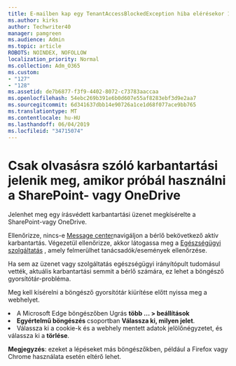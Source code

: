 ```yaml
---
title: E-mailben kap egy TenantAccessBlockedException hiba elérésekor 127?
ms.author: kirks
author: Techwriter40
manager: pamgreen
ms.audience: Admin
ms.topic: article
ROBOTS: NOINDEX, NOFOLLOW
localization_priority: Normal
ms.collection: Adm_O365
ms.custom:
- "127"
- "128"
ms.assetid: de7b6877-f3f9-4402-8072-c73783aaccaa
ms.openlocfilehash: 54ebc269b391e6b0d607e55af8283ebf3d9e2aa7
ms.sourcegitcommit: 6d341637dbb14e90726a1ce1d68f077ace9bb765
ms.translationtype: MT
ms.contentlocale: hu-HU
ms.lasthandoff: 06/04/2019
ms.locfileid: "34715074"
---
```

# <a name="read-only-for-maintenance-message-when-attempting-to-use-sharepoint-or-onedrive"></a>Csak olvasásra szóló karbantartási jelenik meg, amikor próbál használni a SharePoint- vagy OneDrive

Jelenhet meg egy írásvédett karbantartási üzenet megkísérelte a SharePoint-vagy OneDrive.

Ellenőrizze, nincs-e <a href="https://portal.office.com/adminportal/home#/MessageCenter">Message center</a>navigáljon a bérlő bekövetkező aktív karbantartás. Végezetül ellenőrizze, akkor látogassa meg a <a href="https://portal.office.com/adminportal/home#/servicehealth">Egészségügyi szolgáltatás</a> , amely felmerülhet tanácsadók/események ellenőrzése.

Ha sem az üzenet vagy szolgáltatás egészségügyi irányítópult tudomásul vették, aktuális karbantartási semmit a bérlő számára, ez lehet a böngésző gyorsítótár-probléma.

Meg kell kísérelni a böngésző gyorsítótár kiürítése előtt nyissa meg a webhelyet.

  <li>A Microsoft Edge böngészőben Ugrás <strong>több &hellip; &gt; beállítások</strong></li>  <li><strong>Egyértelmű böngészés </strong>csoportban <strong>Válassza ki, milyen jelet</strong>.</li>  <li>Válassza ki a cookie-k és a webhely mentett adatok jelölőnégyzetet, és válassza ki a <strong>törlése</strong>.</li>  </ol>  

**Megjegyzés**: ezeket a lépéseket más böngészőkben, például a Firefox vagy Chrome használata esetén eltérő lehet.

